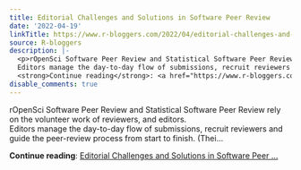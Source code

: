```yaml
---
title: Editorial Challenges and Solutions in Software Peer Review
date: '2022-04-19'
linkTitle: https://www.r-bloggers.com/2022/04/editorial-challenges-and-solutions-in-software-peer-review/
source: R-bloggers
description: |-
  <p>rOpenSci Software Peer Review and Statistical Software Peer Review rely on the volunteer work of reviewers, and editors.<br />
  Editors manage the day-to-day flow of submissions, recruit reviewers and guide the peer-review process from start to finish. (Thei...</p>
  <strong>Continue reading</strong>: <a href="https://www.r-bloggers.com/2022/04/editorial-challenges-and-solutions-in-software-peer-review/">Editorial Challenges and Solutions in Software Peer ...
disable_comments: true
---
```

<p>rOpenSci Software Peer Review and Statistical Software Peer Review rely on the volunteer work of reviewers, and editors.<br />
Editors manage the day-to-day flow of submissions, recruit reviewers and guide the peer-review process from start to finish. (Thei...</p>
<strong>Continue reading</strong>: <a href="https://www.r-bloggers.com/2022/04/editorial-challenges-and-solutions-in-software-peer-review/">Editorial Challenges and Solutions in Software Peer ...